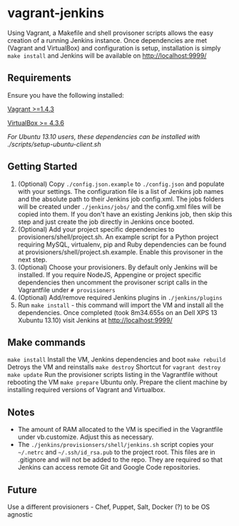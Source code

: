 # vagrant-jenkins

Using Vagrant, a Makefile and shell provisoner scripts allows the easy creation of a running Jenkins instance.  Once dependencies are met (Vagrant and VirtualBox) and configuration is setup, installation is simply `make install` and Jenkins will be available on [http://localhost:9999/](http://localhost:9999/)

## Requirements

Ensure you have the following installed:


[Vagrant >=1.4.3](http://www.vagrantup.com/downloads.html)

[VirtualBox >= 4.3.6](https://www.virtualbox.org/wiki/Downloads)


_For Ubuntu 13.10 users, these dependencies can be installed with ./scripts/setup-ubuntu-client.sh_

## Getting Started

1.  (Optional) Copy `./config.json.example` to `./config.json` and populate with your settings.  The configuration file is a list of Jenkins job names and the absolute path to their Jenkins job config.xml.  The jobs folders will be created under `./jenkins/jobs/` and the config.xml files will be copied into them.  If you don't have an existing Jenkins job, then skip this step and just create the job directly in Jenkins once booted.
2.  (Optional) Add your project specific dependencies to provisioners/shell/project.sh.  An example script for a Python project requiring MySQL, virtualenv, pip and Ruby dependencies can be found at provisioners/shell/project.sh.example.  Enable this provisoner in the next step.
3.  (Optional) Choose your provisioners.  By default only Jenkins will be installed.  If you require NodeJS, Appengine or project specific dependencies then uncomment the provisoner script calls in the Vagrantfile under `# provisioners`
4.  (Optional) Add/remove required Jenkins plugins in `./jenkins/plugins`
5.  Run `make install` - this command will import the VM and install all the dependencies.  Once completed
(took 8m34.655s on an Dell XPS 13 Xubuntu 13.10) visit Jenkins at [http://localhost:9999/](http://localhost:9999/)

## Make commands

`make install` Install the VM, Jenkins dependencies and boot
`make rebuild` Detroys the VM and reinstalls
`make destroy` Shortcut for `vagrant destroy`
`make update`  Run the provisioner scripts listing in the Vagrantfile without rebooting the VM
`make prepare` Ubuntu only.  Prepare the client machine by installing required versions of Vagrant and Virtualbox.


## Notes

- The amount of RAM allocated to the VM is specified in the Vagrantfile under vb.customize.  Adjust this as necessary.
- The `./jenkins/provisionsers/shell/jenkins.sh` script copies your `~/.netrc` and `~/.ssh/id_rsa.pub` to the project
root.  This files are in .gitignore and will not be added to the repo.  They are required so that Jenkins can access
remote Git and Google Code repositories.

## Future

Use a different provisioners - Chef, Puppet, Salt, Docker (?) to be OS agnostic
